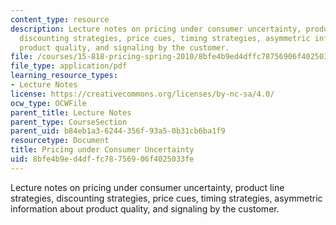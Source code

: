 ```yaml
---
content_type: resource
description: Lecture notes on pricing under consumer uncertainty, product line strategies,
  discounting strategies, price cues, timing strategies, asymmetric information about
  product quality, and signaling by the customer.
file: /courses/15-818-pricing-spring-2010/8bfe4b9ed4dffc78756906f4025033fe_MIT15_818S10_lec03.pdf
file_type: application/pdf
learning_resource_types:
- Lecture Notes
license: https://creativecommons.org/licenses/by-nc-sa/4.0/
ocw_type: OCWFile
parent_title: Lecture Notes
parent_type: CourseSection
parent_uid: b84eb1a3-6244-356f-93a5-0b31cb6ba1f9
resourcetype: Document
title: Pricing under Consumer Uncertainty
uid: 8bfe4b9e-d4df-fc78-7569-06f4025033fe
---
```

Lecture notes on pricing under consumer uncertainty, product line strategies, discounting strategies, price cues, timing strategies, asymmetric information about product quality, and signaling by the customer.